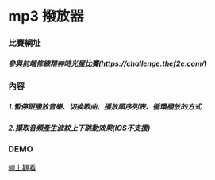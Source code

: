 # mp3 撥放器
### 比賽網址
##### 參與前端修練精神時光屋比賽(https://challenge.thef2e.com/)
### 內容
##### 1.暫停跟撥放音樂、切換歌曲、播放順序列表、循環撥放的方式
##### 2.擷取音頻產生波紋上下跳動效果(IOS不支援)
### DEMO
[線上觀看](https://virtools.github.io/MP3PLAYER/)

